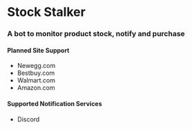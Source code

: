 # Stock Stalker
### A bot to monitor product stock, notify and purchase 

#### Planned Site Support
- Newegg.com
- Bestbuy.com
- Walmart.com
- Amazon.com

#### Supported Notification Services
- Discord